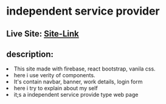# independent service provider

## Live Site: [Site-Link]()

## description:
<li>This site made with firebase, react bootstrap, vanila css.</li> 
<li>here i use verity of components.</li>
<li>It's contain navbar, banner, work details, login form </li>
<li>here i try to explain about my self</li>
<li>it;s a independent service provide type web page</li>